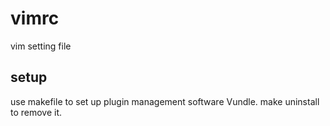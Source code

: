 # vimrc
vim setting file

## setup
use makefile to set up plugin management software Vundle.
make uninstall to remove it.
